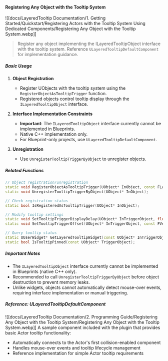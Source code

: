 #### Registering Any Object with the Tooltip System

![[docs/LayeredTooltip Documentation/1. Getting Started/Quickstart/Registering Actors with the Tooltip System Using Dedicated Components/Registering Any Object with the Tooltip System.webp]]

> Register any object implementing the ILayeredTooltipObject interface with the tooltip system. Reference `ULayeredTooltipDefaultComponent` for implementation guidance.

##### Basic Usage

1. **Object Registration**
    
    - Register UObjects with the tooltip system using the `RegisterObjectAsTooltipTrigger` function.
    - Registered objects control tooltip display through the `ILayeredTooltipObject` interface.
2. **Interface Implementation Constraints**
    
    - **Important**: The `ILayeredTooltipObject` interface currently cannot be implemented in Blueprints.
    - Native C++ implementation only.
    - For Blueprint-only projects, use `ULayeredTooltipDefaultComponent`.
3. **Unregistration**
    
    - Use `UnregisterTooltipTriggerByObject` to unregister objects.

##### Related Functions

```cpp
// Object registration/unregistration
static void RegisterObjectAsTooltipTrigger(UObject* InObject, const FLayeredToolTipTriggerData& TooltipTriggerData, bool bTransient = false);
static void UnregisterTooltipTriggerByObject(UObject* InObject);

// Check registration status
static bool IsRegisteredAsTooltipTrigger(UObject* InObject);

// Modify tooltip settings
static void SetTooltipTriggerDisplayDelay(UObject* InTriggerObject, float Delay);
static void SetTooltipTriggerOffset(UObject* InTriggerObject, const FVector2D& InOffset);

// Query tooltip status
static UUserWidget* GetLayeredTooltipWidget(const UObject* InTriggerObject);
static bool IsTooltipPinned(const UObject* TriggerObject);
```

##### Important Notes

- The `ILayeredTooltipObject` interface currently cannot be implemented in Blueprints (native C++ only).
- Recommended to call `UnregisterTooltipTriggerByObject` before object destruction to prevent memory leaks.
- Unlike widgets, objects cannot automatically detect mouse-over events, requiring interface implementation or manual triggering.

##### Reference: ULayeredTooltipDefaultComponent

![[docs/LayeredTooltip Documentation/2. Programming Guide/Registering Any Object with the Tooltip System/Registering Any Object with the Tooltip System.webp]] 
A sample component included with the plugin that provides basic Actor tooltip functionality:

- Automatically connects to the Actor's first collision-enabled component
- Handles mouse-over events and tooltip lifecycle management
- Reference implementation for simple Actor tooltip requirements